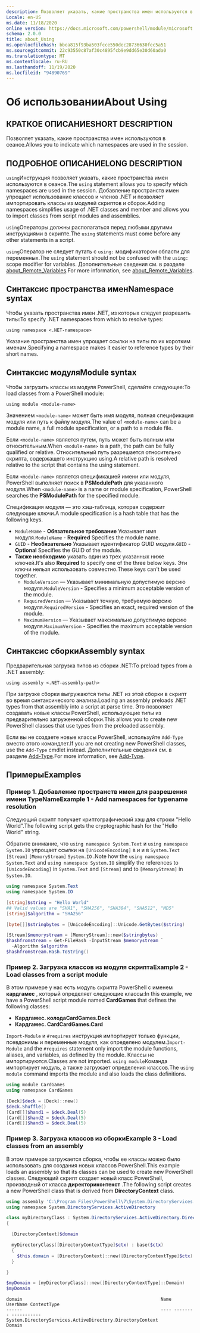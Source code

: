 ```yaml
---
description: Позволяет указать, какие пространства имен используются в сеансе.
Locale: en-US
ms.date: 11/18/2020
online version: https://docs.microsoft.com/powershell/module/microsoft.powershell.core/about/about_using?view=powershell-7.1&WT.mc_id=ps-gethelp
schema: 2.0.0
title: about_Using
ms.openlocfilehash: bbea815f93ba503fcce550dec28736630fec5a51
ms.sourcegitcommit: 22c93550c87af30c4895fcb9e9dd65e30d60ada0
ms.translationtype: MT
ms.contentlocale: ru-RU
ms.lasthandoff: 11/19/2020
ms.locfileid: "94890769"
---
```

# <a name="about-using"></a><span data-ttu-id="dd3a4-103">Об использовании</span><span class="sxs-lookup"><span data-stu-id="dd3a4-103">About Using</span></span>

## <a name="short-description"></a><span data-ttu-id="dd3a4-104">КРАТКОЕ ОПИСАНИЕ</span><span class="sxs-lookup"><span data-stu-id="dd3a4-104">SHORT DESCRIPTION</span></span>
<span data-ttu-id="dd3a4-105">Позволяет указать, какие пространства имен используются в сеансе.</span><span class="sxs-lookup"><span data-stu-id="dd3a4-105">Allows you to indicate which namespaces are used in the session.</span></span>

## <a name="long-description"></a><span data-ttu-id="dd3a4-106">ПОДРОБНОЕ ОПИСАНИЕ</span><span class="sxs-lookup"><span data-stu-id="dd3a4-106">LONG DESCRIPTION</span></span>

<span data-ttu-id="dd3a4-107">`using`Инструкция позволяет указать, какие пространства имен используются в сеансе.</span><span class="sxs-lookup"><span data-stu-id="dd3a4-107">The `using` statement allows you to specify which namespaces are used in the session.</span></span> <span data-ttu-id="dd3a4-108">Добавление пространств имен упрощает использование классов и членов .NET и позволяет импортировать классы из модулей скриптов и сборок.</span><span class="sxs-lookup"><span data-stu-id="dd3a4-108">Adding namespaces simplifies usage of .NET classes and member and allows you to import classes from script modules and assemblies.</span></span>

<span data-ttu-id="dd3a4-109">`using`Операторы должны располагаться перед любыми другими инструкциями в скрипте.</span><span class="sxs-lookup"><span data-stu-id="dd3a4-109">The `using` statements must come before any other statements in a script.</span></span>

<span data-ttu-id="dd3a4-110">`using`Оператор не следует путать с `using:` модификатором области для переменных.</span><span class="sxs-lookup"><span data-stu-id="dd3a4-110">The `using` statement should not be confused with the `using:` scope modifier for variables.</span></span> <span data-ttu-id="dd3a4-111">Дополнительные сведения см. в разделе [about_Remote_Variables](about_Remote_Variables.md).</span><span class="sxs-lookup"><span data-stu-id="dd3a4-111">For more information, see [about_Remote_Variables](about_Remote_Variables.md).</span></span>

## <a name="namespace-syntax"></a><span data-ttu-id="dd3a4-112">Синтаксис пространства имен</span><span class="sxs-lookup"><span data-stu-id="dd3a4-112">Namespace syntax</span></span>

<span data-ttu-id="dd3a4-113">Чтобы указать пространства имен .NET, из которых следует разрешить типы:</span><span class="sxs-lookup"><span data-stu-id="dd3a4-113">To specify .NET namespaces from which to resolve types:</span></span>

```
using namespace <.NET-namespace>
```

<span data-ttu-id="dd3a4-114">Указание пространства имен упрощает ссылки на типы по их коротким именам.</span><span class="sxs-lookup"><span data-stu-id="dd3a4-114">Specifying a namespace makes it easier to reference types by their short names.</span></span>

## <a name="module-syntax"></a><span data-ttu-id="dd3a4-115">Синтаксис модуля</span><span class="sxs-lookup"><span data-stu-id="dd3a4-115">Module syntax</span></span>

<span data-ttu-id="dd3a4-116">Чтобы загрузить классы из модуля PowerShell, сделайте следующее:</span><span class="sxs-lookup"><span data-stu-id="dd3a4-116">To load classes from a PowerShell module:</span></span>

```
using module <module-name>
```

<span data-ttu-id="dd3a4-117">Значением `<module-name>` может быть имя модуля, полная спецификация модуля или путь к файлу модуля.</span><span class="sxs-lookup"><span data-stu-id="dd3a4-117">The value of `<module-name>` can be a module name, a full module specification, or a path to a module file.</span></span>

<span data-ttu-id="dd3a4-118">Если `<module-name>` является путем, путь может быть полным или относительным.</span><span class="sxs-lookup"><span data-stu-id="dd3a4-118">When `<module-name>` is a path, the path can be fully qualified or relative.</span></span> <span data-ttu-id="dd3a4-119">Относительный путь разрешается относительно скрипта, содержащего инструкцию using.</span><span class="sxs-lookup"><span data-stu-id="dd3a4-119">A relative path is resolved relative to the script that contains the using statement.</span></span>

<span data-ttu-id="dd3a4-120">Если `<module-name>` является спецификацией имени или модуля, PowerShell выполняет поиск в **PSModulePath** для указанного модуля.</span><span class="sxs-lookup"><span data-stu-id="dd3a4-120">When `<module-name>` is a name or module specification, PowerShell searches the **PSModulePath** for the specified module.</span></span>

<span data-ttu-id="dd3a4-121">Спецификация модуля — это хэш-таблица, которая содержит следующие ключи.</span><span class="sxs-lookup"><span data-stu-id="dd3a4-121">A module specification is a hash table that has the following keys.</span></span>

- <span data-ttu-id="dd3a4-122">`ModuleName` - **Обязательное требование** Указывает имя модуля.</span><span class="sxs-lookup"><span data-stu-id="dd3a4-122">`ModuleName` - **Required** Specifies the module name.</span></span>
- <span data-ttu-id="dd3a4-123">`GUID` - **Необязательно** Указывает идентификатор GUID модуля.</span><span class="sxs-lookup"><span data-stu-id="dd3a4-123">`GUID` - **Optional** Specifies the GUID of the module.</span></span>
- <span data-ttu-id="dd3a4-124">**Также необходимо** указать один из трех указанных ниже ключей.</span><span class="sxs-lookup"><span data-stu-id="dd3a4-124">It's also **Required** to specify one of the three below keys.</span></span> <span data-ttu-id="dd3a4-125">Эти ключи нельзя использовать совместно.</span><span class="sxs-lookup"><span data-stu-id="dd3a4-125">These keys can't be used together.</span></span>
  - <span data-ttu-id="dd3a4-126">`ModuleVersion` — Указывает минимальную допустимую версию модуля.</span><span class="sxs-lookup"><span data-stu-id="dd3a4-126">`ModuleVersion` - Specifies a minimum acceptable version of the module.</span></span>
  - <span data-ttu-id="dd3a4-127">`RequiredVersion` — Указывает точную, требуемую версию модуля.</span><span class="sxs-lookup"><span data-stu-id="dd3a4-127">`RequiredVersion` - Specifies an exact, required version of the module.</span></span>
  - <span data-ttu-id="dd3a4-128">`MaximumVersion` — Указывает максимально допустимую версию модуля.</span><span class="sxs-lookup"><span data-stu-id="dd3a4-128">`MaximumVersion` - Specifies the maximum acceptable version of the module.</span></span>

## <a name="assembly-syntax"></a><span data-ttu-id="dd3a4-129">Синтаксис сборки</span><span class="sxs-lookup"><span data-stu-id="dd3a4-129">Assembly syntax</span></span>

<span data-ttu-id="dd3a4-130">Предварительная загрузка типов из сборки .NET:</span><span class="sxs-lookup"><span data-stu-id="dd3a4-130">To preload types from a .NET assembly:</span></span>

```
using assembly <.NET-assembly-path>
```

<span data-ttu-id="dd3a4-131">При загрузке сборки выгружаются типы .NET из этой сборки в скрипт во время синтаксического анализа.</span><span class="sxs-lookup"><span data-stu-id="dd3a4-131">Loading an assembly preloads .NET types from that assembly into a script at parse time.</span></span> <span data-ttu-id="dd3a4-132">Это позволяет создавать новые классы PowerShell, использующие типы из предварительно загруженной сборки.</span><span class="sxs-lookup"><span data-stu-id="dd3a4-132">This allows you to create new PowerShell classes that use types from the preloaded assembly.</span></span>

<span data-ttu-id="dd3a4-133">Если вы не создаете новые классы PowerShell, используйте `Add-Type` вместо этого командлет.</span><span class="sxs-lookup"><span data-stu-id="dd3a4-133">If you are not creating new PowerShell classes, use the `Add-Type` cmdlet instead.</span></span> <span data-ttu-id="dd3a4-134">Дополнительные сведения см. в разделе [Add-Type](xref:Microsoft.PowerShell.Utility.Add-Type).</span><span class="sxs-lookup"><span data-stu-id="dd3a4-134">For more information, see [Add-Type](xref:Microsoft.PowerShell.Utility.Add-Type).</span></span>

## <a name="examples"></a><span data-ttu-id="dd3a4-135">Примеры</span><span class="sxs-lookup"><span data-stu-id="dd3a4-135">Examples</span></span>

### <a name="example-1---add-namespaces-for-typename-resolution"></a><span data-ttu-id="dd3a4-136">Пример 1. Добавление пространств имен для разрешения имени TypeName</span><span class="sxs-lookup"><span data-stu-id="dd3a4-136">Example 1 - Add namespaces for typename resolution</span></span>

<span data-ttu-id="dd3a4-137">Следующий скрипт получает криптографический хэш для строки "Hello World".</span><span class="sxs-lookup"><span data-stu-id="dd3a4-137">The following script gets the cryptographic hash for the "Hello World" string.</span></span>

<span data-ttu-id="dd3a4-138">Обратите внимание, что `using namespace System.Text` и `using namespace System.IO` упрощает ссылки на `[UnicodeEncoding]` в и и в `System.Text` `[Stream]` `[MemoryStream]` `System.IO` .</span><span class="sxs-lookup"><span data-stu-id="dd3a4-138">Note how the `using namespace System.Text` and `using namespace System.IO` simplify the references to `[UnicodeEncoding]` in `System.Text` and `[Stream]` and to `[MemoryStream]` in `System.IO`.</span></span>

```powershell
using namespace System.Text
using namespace System.IO

[string]$string = "Hello World"
## Valid values are "SHA1", "SHA256", "SHA384", "SHA512", "MD5"
[string]$algorithm = "SHA256"

[byte[]]$stringbytes = [UnicodeEncoding]::Unicode.GetBytes($string)

[Stream]$memorystream = [MemoryStream]::new($stringbytes)
$hashfromstream = Get-FileHash -InputStream $memorystream `
  -Algorithm $algorithm
$hashfromstream.Hash.ToString()
```

### <a name="example-2---load-classes-from-a-script-module"></a><span data-ttu-id="dd3a4-139">Пример 2. Загрузка классов из модуля скрипта</span><span class="sxs-lookup"><span data-stu-id="dd3a4-139">Example 2 - Load classes from a script module</span></span>

<span data-ttu-id="dd3a4-140">В этом примере у нас есть модуль скрипта PowerShell с именем **кардгамес** , который определяет следующие классы:</span><span class="sxs-lookup"><span data-stu-id="dd3a4-140">In this example, we have a PowerShell script module named **CardGames** that defines the following classes:</span></span>

- <span data-ttu-id="dd3a4-141">**Кардгамес. колода**</span><span class="sxs-lookup"><span data-stu-id="dd3a4-141">**CardGames.Deck**</span></span>
- <span data-ttu-id="dd3a4-142">**Кардгамес. Card**</span><span class="sxs-lookup"><span data-stu-id="dd3a4-142">**CardGames.Card**</span></span>

<span data-ttu-id="dd3a4-143">`Import-Module` и `#requires` инструкция импортирует только функции, псевдонимы и переменные модуля, как определено модулем.</span><span class="sxs-lookup"><span data-stu-id="dd3a4-143">`Import-Module` and the `#requires` statement only import the module functions, aliases, and variables, as defined by the module.</span></span> <span data-ttu-id="dd3a4-144">Классы не импортируются.</span><span class="sxs-lookup"><span data-stu-id="dd3a4-144">Classes are not imported.</span></span> <span data-ttu-id="dd3a4-145">`using module`Команда импортирует модуль, а также загружает определения классов.</span><span class="sxs-lookup"><span data-stu-id="dd3a4-145">The `using module` command imports the module and also loads the class definitions.</span></span>

```powershell
using module CardGames
using namespace CardGames

[Deck]$deck = [Deck]::new()
$deck.Shuffle()
[Card[]]$hand1 = $deck.Deal(5)
[Card[]]$hand2 = $deck.Deal(5)
[Card[]]$hand3 = $deck.Deal(5)
```

### <a name="example-3---load-classes-from-an-assembly"></a><span data-ttu-id="dd3a4-146">Пример 3. Загрузка классов из сборки</span><span class="sxs-lookup"><span data-stu-id="dd3a4-146">Example 3 - Load classes from an assembly</span></span>

<span data-ttu-id="dd3a4-147">В этом примере загружается сборка, чтобы ее классы можно было использовать для создания новых классов PowerShell.</span><span class="sxs-lookup"><span data-stu-id="dd3a4-147">This example loads an assembly so that its classes can be used to create new PowerShell classes.</span></span> <span data-ttu-id="dd3a4-148">Следующий скрипт создает новый класс PowerShell, производный от класса **директориконтекст** .</span><span class="sxs-lookup"><span data-stu-id="dd3a4-148">The following script creates a new PowerShell class that is derived from **DirectoryContext** class.</span></span>

```powershell
using assembly 'C:\Program Files\PowerShell\7\System.DirectoryServices.dll'
using namespace System.DirectoryServices.ActiveDirectory

class myDirectoryClass : System.DirectoryServices.ActiveDirectory.DirectoryContext
{

  [DirectoryContext]$domain

  myDirectoryClass([DirectoryContextType]$ctx) : base($ctx)
  {
    $this.domain = [DirectoryContext]::new([DirectoryContextType]$ctx)
  }

}

$myDomain = [myDirectoryClass]::new([DirectoryContextType]::Domain)
$myDomain
```

```Output
domain                                                    Name UserName ContextType
------                                                    ---- -------- -----------
System.DirectoryServices.ActiveDirectory.DirectoryContext                    Domain
```
